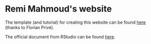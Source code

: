 # Remi Mahmoud's website

The template (and tutorial) for creating this website can be found [here](https://github.com/privefl/rmarkdown-website-template) (thanks to Florian Privé).

The official document from RStudio can be found [here](http://rmarkdown.rstudio.com/rmarkdown_websites.html).
